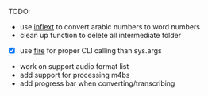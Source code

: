 TODO: 
- use [inflext](https://pypi.org/project/inflect/) to convert arabic numbers to word numbers
- clean up function to delete all intermediate folder
- [x] use [fire](https://github.com/google/python-fire) for proper CLI calling than sys.args 
- work on support audio format list
- add support for processing m4bs
- add progress bar when converting/transcribing
